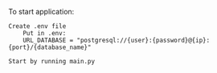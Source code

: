 To start application:

    Create .env file
        Put in .env:
        URL_DATABASE = "postgresql://{user}:{password}@{ip}:{port}/{database_name}"

    Start by running main.py
        
